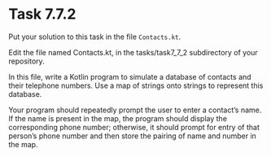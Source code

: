 # Task 7.7.2

Put your solution to this task in the file `Contacts.kt`.

Edit the file named Contacts.kt, in the tasks/task7_7_2 subdirectory of your repository.

In this file, write a Kotlin program to simulate a database of contacts and their telephone numbers. Use a map of strings onto strings to represent this database.

Your program should repeatedly prompt the user to enter a contact’s name. If the name is present in the map, the program should display the corresponding phone number; otherwise, it should prompt for entry of that person’s phone number and then store the pairing of name and number in the map.